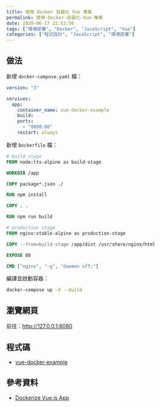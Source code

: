 ```yaml
---
title: 使用 Docker 容器化 Vue 專案
permalink: 使用-Docker-容器化-Vue-專案
date: 2020-06-17 22:52:56
tags: ["環境部署", "Docker", "JavaScript", "Vue"]
categories: ["程式設計", "JavaScript", "環境部署"]
---
```


## 做法

新增 `docker-compose.yaml` 檔：

```YAML
version: "3"

services:
  app:
    container_name: vue-docker-example
    build: .
    ports:
      - "8080:80"
    restart: always
```

新增 `Dockerfile` 檔：

```DOCKERFILE
# build stage
FROM node:lts-alpine as build-stage

WORKDIR /app

COPY package*.json ./

RUN npm install

COPY . .

RUN npm run build

# production stage
FROM nginx:stable-alpine as production-stage

COPY --from=build-stage /app/dist /usr/share/nginx/html

EXPOSE 80

CMD ["nginx", "-g", "daemon off;"]
```

編譯並啟動容器：

```BASH
docker-compose up -d --build
```

## 瀏覽網頁

前往：<http://127.0.0.1:8080>

## 程式碼

- [vue-docker-example](https://github.com/memochou1993/vue-docker-example)

## 參考資料

- [Dockerize Vue.js App](https://vuejs.org/v2/cookbook/dockerize-vuejs-app.html)

